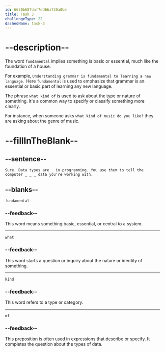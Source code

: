 ```yaml
---
id: 6630b687daf7dd66a730a0be
title: Task 3
challengeType: 22
dashedName: task-3
---
```


<!--
AUDIO REFERENCE:
Sarah: Sure. Data types are fundamental in programming. You use them to tell the computer what kind of data you're working with.
-->

# --description--

The word `fundamental` implies something is basic or essential, much like the foundation of a house.

For example, `Understanding grammar is fundamental to learning a new language.` Here `fundamental` is used to emphasize that grammar is an essential or basic part of learning any new language.

The phrase `what kind of` is used to ask about the type or nature of something. It's a common way to specify or classify something more clearly.

For instance, when someone asks `what kind of music do you like?` they are asking about the genre of music.

# --fillInTheBlank--

## --sentence--

`Sure. Data types are _ in programming. You use them to tell the computer _ _ _ data you're working with.`

## --blanks--

`fundamental`

### --feedback--

This word means something basic, essential, or central to a system.

---

`what`

### --feedback--

This word starts a question or inquiry about the nature or identity of something.

---

`kind`

### --feedback--

This word refers to a type or category.

---

`of`

### --feedback--

This preposition is often used in expressions that describe or specify. It completes the question about the types of data.
